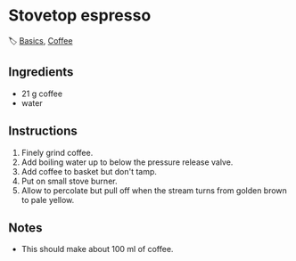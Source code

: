 # Stovetop espresso

🏷  [Basics](../collections/basics.md), [Coffee](../ingredients/coffee.md)

## Ingredients

- 21 g coffee
- water

## Instructions

1. Finely grind coffee.
2. Add boiling water up to below the pressure release valve.
3. Add coffee to basket but don't tamp.
4. Put on small stove burner.
5. Allow to percolate but pull off when the stream turns from golden brown to pale yellow.

## Notes

- This should make about 100 ml of coffee.
